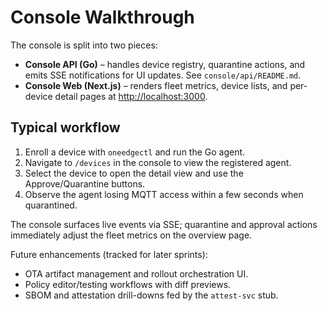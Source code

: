 # Console Walkthrough

The console is split into two pieces:

- **Console API (Go)** – handles device registry, quarantine actions, and emits SSE notifications for UI updates. See `console/api/README.md`.
- **Console Web (Next.js)** – renders fleet metrics, device lists, and per-device detail pages at <http://localhost:3000>.

## Typical workflow

1. Enroll a device with `oneedgectl` and run the Go agent.
2. Navigate to `/devices` in the console to view the registered agent.
3. Select the device to open the detail view and use the Approve/Quarantine buttons.
4. Observe the agent losing MQTT access within a few seconds when quarantined.

The console surfaces live events via SSE; quarantine and approval actions immediately adjust the fleet metrics on the overview page.

Future enhancements (tracked for later sprints):

- OTA artifact management and rollout orchestration UI.
- Policy editor/testing workflows with diff previews.
- SBOM and attestation drill-downs fed by the `attest-svc` stub.
